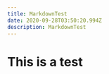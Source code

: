 ```yaml
---
title: MarkdownTest
date: 2020-09-28T03:50:20.994Z
description: MarkdownTest
---
```

# This is a test